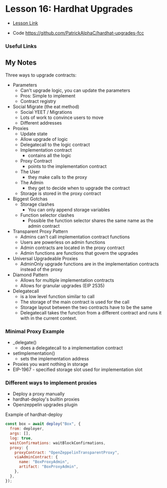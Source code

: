 # Lesson 16: Hardhat Upgrades

- [Lesson Link](https://github.com/smartcontractkit/full-blockchain-solidity-course-js#lesson-16-hardhat-upgrades)

- Code https://github.com/PatrickAlphaC/hardhat-upgrades-fcc

### Useful Links

## My Notes

Three ways to upgrade contracts:

- Parameters
  - Can't upgrade logic, you can update the parameters
  - Pros: Simple to implement
  - Contract registry
- Social Migrate (the eat method)
  - Social YEET / Migrations
  - Lots of work to convince users to move
  - Different addresses
- Proxies
  - Update state
  - Allow upgrade of logic
  - Delegatecall to the logic contract
  - Implementation contract
    - contains all the logic
  - Proxy Contract
    - points to the implementation contract
  - The User
    - they make calls to the proxy
  - The Admin
    - they get to decide when to upgrade the contract
  - Storage is stored in the proxy contract
- Biggest Gotchas
  - Storage clashes
    - You can only append storage variables
  - Function selector clashes
    - Possible the function selector shares the same name as the admin contract
- Transparent Proxy Pattern
  - Admins can't call implementation contract functions
  - Users are powerless on admin functions
  - Admin contracts are located in the proxy contract
  - Admin functions are functions that govern the upgrades
- Universal Upgradeable Proxies
  - AdminOnly upgrade functions are in the implementation contracts instead of the proxy
- Diamond Pattern
  - Allows for multiple implementation contracts
  - Allows for granular upgrades (EIP 2535)
- Delegatecall
  - is a low level function similar to call
  - The storage of the main contract is used for the call
  - Storage layout between the two contracts have to be the same
  - Delegatecall takes the function from a different contract and runs it with in the current context.

### Minimal Proxy Example

- \_delegate()
  - does a delegatecall to a implementation contract
- setImplementation()
  - sets the implementation address
- Proxies you want nothing in storage
- EIP-1967 - specified storage slot used for implementation slot

### Different ways to implement proxies

- Deploy a proxy manually
- hardhat-deploy's builtin proxies
- Openzeppelin upgrades plugin

Example of hardhat-deploy

```js
const box = await deploy("Box", {
  from: deployer,
  args: [],
  log: true,
  waitConfirmations: waitBlockConfirmations,
  proxy: {
    proxyContract: "OpenZeppelinTransparentProxy",
    viaAdminContract: {
      name: "BoxProxyAdmin",
      artifact: "BoxProxyAdmin",
    },
  },
});
```
